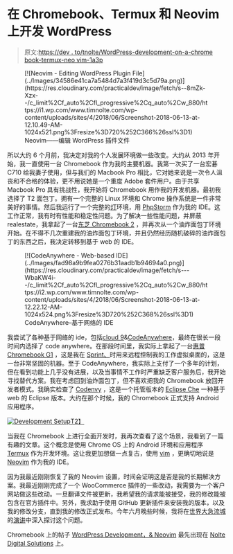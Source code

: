 # 在 Chromebook、Termux 和 Neovim 上开发 WordPress

> 原文:[https://dev . to/tnolte/WordPress-development-on-a-chrome book-termux-neo vim-1a3p](https://dev.to/tnolte/wordpress-development-on-a-chromebook-termux-neovim-1a3p)

<figure>[![Neovim - Editing WordPress Plugin File](../Images/34586e41ca7a5484d7a3f419d3c5d79a.png)](https://res.cloudinary.com/practicaldev/image/fetch/s--8mZk-Xzx--/c_limit%2Cf_auto%2Cfl_progressive%2Cq_auto%2Cw_880/https://i1.wp.com/www.timnolte.com/wp-content/uploads/sites/4/2018/06/Screenshot-2018-06-13-at-12.10.49-AM-1024x521.png%3Fresize%3D720%252C366%26ssl%3D1)

<figcaption>Neovim——编辑 WordPress 插件文件</figcaption>

</figure>

所以大约 6 个月前，我决定对我的个人发展环境做一些改变。大约从 2013 年开始，我一直使用一台 Chromebook 作为我的主要机器。我第一次买了一台宏碁 C710 给我妻子使用，但与我们的 Macbook Pro 相比，它对她来说是一次令人沮丧和不合格的体验，更不用说她是一个重度 Adobe 套件用户。由于共享 Macbook Pro 具有挑战性，我开始将 Chromebook 用作我的开发机器。最初我选择了 T2 面包丁。拥有一个完整的 Linux 环境和 Chrome 操作系统是一件非常美好的事情。然后我运行了一个完整的[灯](https://en.wikipedia.org/wiki/LAMP_(software_bundle))环境，用 [PhpStorm](https://www.jetbrains.com/phpstorm/) 作为我的 IDE。这工作正常，我有时有性能和稳定性问题。为了解决一些性能问题，并屏蔽 realestate，我拿起了一台[东芝 Chromebook 2](https://www.google.com/intl/en_us/chromebook/find/toshiba-chromebook-2/) ，并再次从一个油炸面包丁环境开始。在不得不几次重建我的油炸面包丁环境，并且仍然经历随机破碎的油炸面包丁的东西之后，我决定转移到基于 web 的 IDE。

<figure>[![CodeAnywhere - Web-based IDE](../Images/fad98a9b9fea0276b31aadb1b94694a0.png)](https://res.cloudinary.com/practicaldev/image/fetch/s---WbaKW4i--/c_limit%2Cf_auto%2Cfl_progressive%2Cq_auto%2Cw_880/https://i2.wp.com/www.timnolte.com/wp-content/uploads/sites/4/2018/06/Screenshot-2018-06-13-at-12.22.12-AM-1024x524.png%3Fresize%3D720%252C368%26ssl%3D1)

<figcaption>CodeAnywhere–基于网络的 IDE</figcaption>

</figure>

我尝试了各种基于网络的 ide，包括[cloud 9](http://c9.io)&[CodeAnywhere](https://codeanywhere.com/)，最终在很长一段时间内选择了 code anywhere。在那段时间里，我实际上拿起了一台[惠普 Chromebook G1](https://store.hp.com/us/en/pdp/hp-chromebook-13-g1-(energy-star)-p-w0t00ut-aba--1) ，这是我在 [Sprint、](https://www.sprint.com/)时用来远程控制我的工作虚拟桌面的，这是一台非常坚固的机器。至于 CodeAnywhere，我实际上支付了一个多年的计划，但在看到功能上几乎没有进展，以及当事情不工作时严重缺乏客户服务后，我开始寻找替代方案。我在考虑回到油炸面包丁，但不喜欢把我的 Chromebook 放回开发者模式。我确实检查了 [Codenvy](https://codenvy.com/) ，这是一个托管版本的 [Eclipse Che](https://www.eclipse.org/che/) 一种基于 web 的 Eclipse 版本。大约在那个时候，我的 Chromebook 正式支持 Android 应用程序。

[![Development Setup](../Images/a9a8c20e36e86a27c2e957f3bf88dba1.png)T2】](https://res.cloudinary.com/practicaldev/image/fetch/s--aVv6BPU---/c_limit%2Cf_auto%2Cfl_progressive%2Cq_auto%2Cw_880/https://i0.wp.com/www.timnolte.com/wp-content/uploads/sites/4/2018/01/IMG_20180123_151543032_LL-1024x576.jpg%3Fresize%3D720%252C405%26ssl%3D1)

当我在 Chromebook 上进行全面开发时，我再次查看了这个场景，我看到了一篇有趣的文章。这个概念是使用 Chrome OS 上的 Android 环境和应用程序 [Termux](https://termux.com/) 作为开发环境。这让我更加想做一点复古，使用 [vim](https://www.vim.org/) ，更确切地说是 [Neovim](https://neovim.io/) 作为我的 IDE。

因为我最近刚刚恢复了我的 Neovim 设置，时间会证明这是否是我的长期解决方案。我最近刚刚完成了一个 WooCommerce 插件的一些改动，我需要为一个客户网站做这些改动。一旦翻译文件被更新，我希望我的请求能被接受，我的修改能被包含在官方插件中。另外，我求助于使用 GitHub 更新插件来安装我的版本，以及我的修改分支，直到我的修改正式发布。今年六月晚些时候，我将在[世界大急流城](https://2018.grandrapids.wordcamp.org/)的[演讲](https://2018.grandrapids.wordcamp.org/session/wordpress-devops/)中深入探讨这个问题。

Chromebook 上的帖子 [WordPress Development，& Neovim](https://www.ndigitals.com/articles/wordpress-development-on-a-chromebook-termux-neovim/) 最先出现在 [Nolte Digital Solutions](https://www.ndigitals.com) 上。